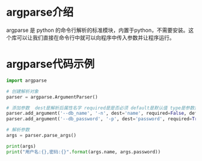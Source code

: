 # argparse介绍

argparse 是 python 的命令行解析的标准模块，内置于python，不需要安装。这个库可以让我们直接在命令行中就可以向程序中传入参数并让程序运行。

# argparse代码示例

```python
import argparse

# 创建解析对象
parser = argparse.ArgumentParser()

# 添加参数  dest是解析后属性名字 required是是否必须 default是默认值 type是参数类型  help是提示信息
parser.add_argument('--db_name', '-n', dest='name', required=False, default='postgres', type=str, help='You want to connect DBName')
parser.add_argument('--db_password', '-p', dest='password', required=True, default='123456', type=str, help='You want to connect DB Password')

# 解析参数
args = parser.parse_args()

print(args)
print("用户名:{},密码:{}".format(args.name, args.password))
```

